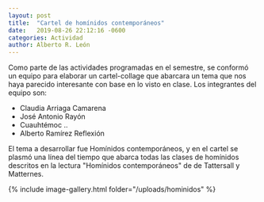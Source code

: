 ```yaml
---
layout: post
title:  "Cartel de homínidos contemporáneos"
date:   2019-08-26 22:12:16 -0600
categories: Actividad
author: Alberto R. León
---
```


Como parte de las actividades programadas en el semestre, se conformó un equipo para elaborar un cartel-collage que abarcara un tema que nos haya parecido interesante con base en lo visto en clase. Los integrantes del equipo son:

* Claudia Arriaga Camarena
* José Antonio Rayón
* Cuauhtémoc ..
* Alberto Ramírez Reflexión

El tema a desarrollar fue Homínidos contemporáneos, y en el cartel se plasmó una línea del tiempo que abarca todas las clases de homínidos descritos en la lectura "Homínidos contemporáneos" de de Tattersall y Matternes.

{% include image-gallery.html folder="/uploads/hominidos" %}
